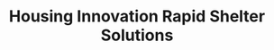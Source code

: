 ---
layout: default
description: 'The world’s largest gathering of rapidly-deployable shelter solutions.

  When disaster strikes – whether it is a global pandemic, a natural disaster, or
  a homelessness crisis – one basic human necessity is always in short supply: a safe
  place to sleep.'
location: Online
shortname: housing_innovation_shelter
tags:
- PropTech
title: Housing Innovation Rapid Shelter Solutions
url: ' https://housinginnovation.co/rapidshelter/'
uuid: recHHTdMUMm1i6Gb3
---
